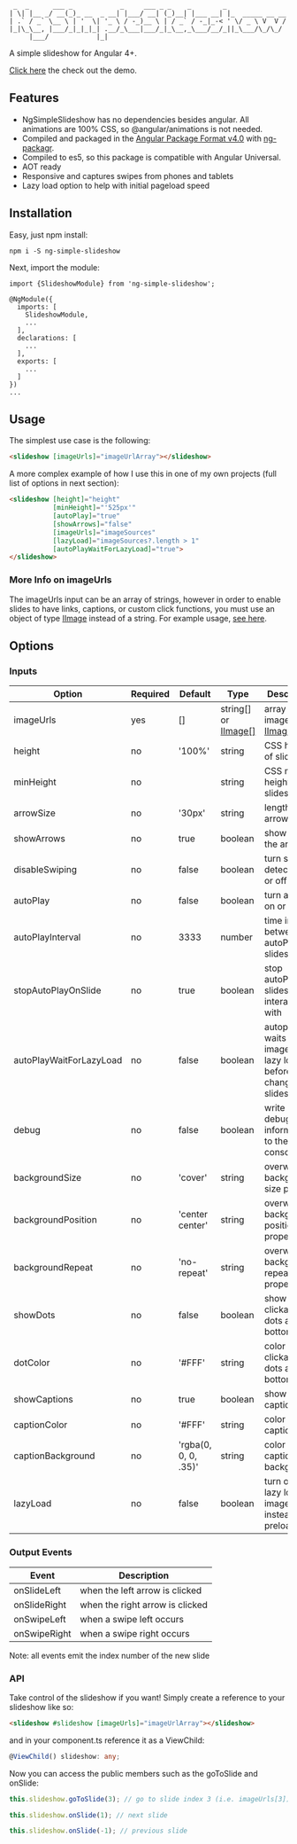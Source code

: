 ```prettier
 _  _      ___ _            _     ___ _ _    _        _
| \| |__ _/ __(_)_ __  _ __| |___/ __| (_)__| |___ __| |_  _____ __ __
| .` / _` \__ \ | '  \| '_ \ / -_)__ \ | / _` / -_|_-< ' \/ _ \ V  V /
|_|\_\__, |___/_|_|_|_| .__/_\___|___/_|_\__,_\___/__/_||_\___/\_/\_/
     |___/            |_|
```

A simple slideshow for Angular 4+.

[Click here](https://ng-simple-slideshow.firebaseapp.com) the check out the demo.

## Features

* NgSimpleSlideshow has no dependencies besides angular. All animations are 100% CSS, so @angular/animations is not needed.
* Compiled and packaged in the [Angular Package Format v4.0](https://docs.google.com/document/d/1CZC2rcpxffTDfRDs6p1cfbmKNLA6x5O-NtkJglDaBVs/preview) with [ng-packagr](https://github.com/dherges/ng-packagr).
* Compiled to es5, so this package is compatible with Angular Universal.
* AOT ready
* Responsive and captures swipes from phones and tablets
* Lazy load option to help with initial pageload speed

## Installation

Easy, just npm install:

```shell
npm i -S ng-simple-slideshow
```

Next, import the module:

```
import {SlideshowModule} from 'ng-simple-slideshow';

@NgModule({
  imports: [
    SlideshowModule,
    ...
  ],
  declarations: [
    ...
  ],
  exports: [
    ...
  ]
})
...
```

## Usage

The simplest use case is the following:

```html
<slideshow [imageUrls]="imageUrlArray"></slideshow>
```

A more complex example of how I use this in one of my own projects (full list of options in next section):

```html
<slideshow [height]="height"
           [minHeight]="'525px'"
           [autoPlay]="true"
           [showArrows]="false"
           [imageUrls]="imageSources"
           [lazyLoad]="imageSources?.length > 1"
           [autoPlayWaitForLazyLoad]="true">
</slideshow>
```

### More Info on imageUrls

The imageUrls input can be an array of strings, however in order to enable slides to have links, captions, or custom click functions, you must use an object of type [IImage](https://github.com/dockleryxk/ng-simple-slideshow/blob/master/src/app/modules/slideshow/IImage.ts) instead of a string. For example usage, [see here](https://github.com/dockleryxk/ng-simple-slideshow/blob/master/src/app/app.component.ts#L8).

## Options

### Inputs

| Option                  | Required | Default              | Type                                                                                                                      | Description                                                                                                                        |
| ----------------------- | -------- | -------------------- | ------------------------------------------------------------------------------------------------------------------------- | ---------------------------------------------------------------------------------------------------------------------------------- |
| imageUrls               | yes      | []                   | string[] or [IImage[]](https://github.com/dockleryxk/ng-simple-slideshow/blob/master/src/app/modules/slideshow/IImage.ts) | array of image urls or [IImage](https://github.com/dockleryxk/ng-simple-slideshow/blob/master/src/app/modules/slideshow/IImage.ts) |
| height                  | no       | '100%'               | string                                                                                                                    | CSS height of slideshow                                                                                                            |
| minHeight               | no       |                      | string                                                                                                                    | CSS min-height of slideshow                                                                                                        |
| arrowSize               | no       | '30px'               | string                                                                                                                    | length of arrow lines                                                                                                              |
| showArrows              | no       | true                 | boolean                                                                                                                   | show or hide the arrows                                                                                                            |
| disableSwiping          | no       | false                | boolean                                                                                                                   | turn swipe detection on or off                                                                                                     |
| autoPlay                | no       | false                | boolean                                                                                                                   | turn autoPlay on or off                                                                                                            |
| autoPlayInterval        | no       | 3333                 | number                                                                                                                    | time in ms between autoPlay slides                                                                                                 |
| stopAutoPlayOnSlide     | no       | true                 | boolean                                                                                                                   | stop autoPlay if slideshow is interacted with                                                                                      |
| autoPlayWaitForLazyLoad | no       | false                | boolean                                                                                                                   | autoplay to waits for images to lazy load before changing slides                                                                   |
| debug                   | no       | false                | boolean                                                                                                                   | write debugging information to the console                                                                                         |
| backgroundSize          | no       | 'cover'              | string                                                                                                                    | overwrite background-size property                                                                                                 |
| backgroundPosition      | no       | 'center center'      | string                                                                                                                    | overwrite background-position property                                                                                             |
| backgroundRepeat        | no       | 'no-repeat'          | string                                                                                                                    | overwrite background-repeat property                                                                                               |
| showDots                | no       | false                | boolean                                                                                                                   | show clickable dots at the bottom                                                                                                  |
| dotColor                | no       | '#FFF'               | string                                                                                                                    | color of clickable dots at the bottom                                                                                              |
| showCaptions            | no       | true                 | boolean                                                                                                                   | show or hide captions                                                                                                              |
| captionColor            | no       | '#FFF'               | string                                                                                                                    | color of caption text                                                                                                              |
| captionBackground       | no       | 'rgba(0, 0, 0, .35)' | string                                                                                                                    | color of caption background                                                                                                        |
| lazyLoad                | no       | false                | boolean                                                                                                                   | turn on to lazy load images instead of preload                                                                                     |

### Output Events

| Event        | Description                     |
| ------------ | ------------------------------- |
| onSlideLeft  | when the left arrow is clicked  |
| onSlideRight | when the right arrow is clicked |
| onSwipeLeft  | when a swipe left occurs        |
| onSwipeRight | when a swipe right occurs       |

Note: all events emit the index number of the new slide

### API

Take control of the slideshow if you want! Simply create a reference to your slideshow like so:

```html
<slideshow #slideshow [imageUrls]="imageUrlArray"></slideshow>
```

and in your component.ts reference it as a ViewChild:

```typescript
@ViewChild() slideshow: any;
```

Now you can access the public members such as the goToSlide and onSlide:

```typescript
this.slideshow.goToSlide(3); // go to slide index 3 (i.e. imageUrls[3])
```

```typescript
this.slideshow.onSlide(1); // next slide
```

```typescript
this.slideshow.onSlide(-1); // previous slide
```
